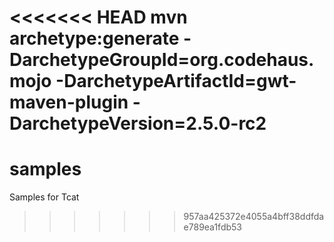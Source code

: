 <<<<<<< HEAD
mvn archetype:generate  -DarchetypeGroupId=org.codehaus.mojo  -DarchetypeArtifactId=gwt-maven-plugin  -DarchetypeVersion=2.5.0-rc2
=======
samples
=======

Samples for Tcat
>>>>>>> 957aa425372e4055a4bff38ddfdae789ea1fdb53
